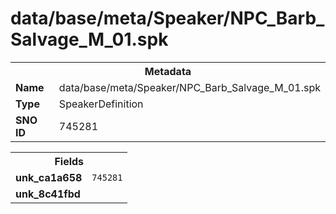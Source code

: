 <h1>data/base/meta/Speaker/NPC_Barb_Salvage_M_01.spk</h1><table><tr><th colspan="100%">Metadata</th></tr><tr><td><b>Name</b></td><td>data/base/meta/Speaker/NPC_Barb_Salvage_M_01.spk</td></tr><tr><td><b>Type</b></td><td>SpeakerDefinition</td></tr><tr><td><b>SNO ID</b></td><td>745281</td></tr></table>

<table><tr><th colspan="100%">Fields</th></tr><tr><td><b>unk_ca1a658</b></td><td><code>745281</code></td></tr><tr><td><b>unk_8c41fbd</b></td><td></td></tr></table>

